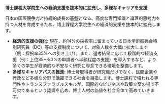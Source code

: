 **博士課程大学院生への経済支援を抜本的に拡充し、多様なキャリアを支援**

日本の国際競争力と持続的成長の基盤となる、高度な専門知識と論理的思考力を持つ人材を育成するため、博士課程大学院生への経済的支援を抜本的に拡充します。

*   **経済的支援の強化:** 現在、約14%の採択率に留まっている日本学術振興会特別研究員（DC）等の支援制度について、対象人数を大幅に拡大します（例：採択率35%への引き上げ）。また、選考結果に応じて段階的な経済支援（例：上位35〜50%の申請者へ半額程度の支援）を導入するなど、より多くの学生が経済的な不安なく研究に専念できる環境を整備します。
*   **多様なキャリアパスの推進:** 博士号取得者が研究職だけでなく、民間企業や行政など多様な分野で活躍できる社会を目指します。博士課程で培われる専門性やトランスファラブルスキルが、国際的なビジネスや政策立案の場で不可欠であるという認識を広め、博士人材の価値を社会全体で高めていきます。